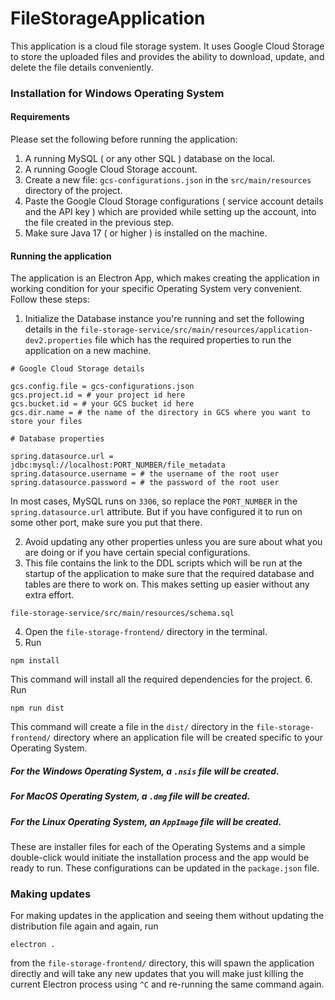 # FileStorageApplication

This application is a cloud file storage system. It uses Google Cloud Storage to store the uploaded files and provides the ability to download, update, and delete the file details conveniently.


### Installation for Windows Operating System


#### Requirements
Please set the following before running the application: 

1. A running MySQL ( or any other SQL ) database on the local.
2. A running Google Cloud Storage account.
3. Create a new file: `gcs-configurations.json` in the `src/main/resources` directory of the project.
4. Paste the Google Cloud Storage configurations ( service account details and the API key ) which are provided while setting up the account, into the file created in the previous step.
5. Make sure Java 17 ( or higher ) is installed on the machine.

  

#### Running the application
The application is an Electron App, which makes creating the application in working condition for your specific Operating System very convenient. 
Follow these steps: 

1. Initialize the Database instance you're running and set the following details in the `file-storage-service/src/main/resources/application-dev2.properties` file which has the required properties to run the application on a new machine.

```
# Google Cloud Storage details

gcs.config.file = gcs-configurations.json
gcs.project.id = # your project id here
gcs.bucket.id = # your GCS bucket id here
gcs.dir.name = # the name of the directory in GCS where you want to store your files

# Database properties

spring.datasource.url = jdbc:mysql://localhost:PORT_NUMBER/file_metadata
spring.datasource.username = # the username of the root user
spring.datasource.password = # the password of the root user

```
In most cases, MySQL runs on `3306`, so replace the `PORT_NUMBER` in the `spring.datasource.url` attribute. But if you have configured it to run on some other port, make sure you put that there.

2. Avoid updating any other properties unless you are sure about what you are doing or if you have certain special configurations. 
3. This file contains the link to the DDL scripts which will be run at the startup of the application to make sure that the required database and tables are there to work on. This makes setting up easier without any extra effort. 

```
file-storage-service/src/main/resources/schema.sql
```

4. Open the `file-storage-frontend/` directory in the terminal.
5. Run 
```
npm install
```

This command will install all the required dependencies for the project.
6. Run 
```
npm run dist
```
This command will create a file in the `dist/` directory in the `file-storage-frontend/` directory where an application file will be created specific to your Operating System. 

##### For the Windows Operating System, a `.nsis` file will be created. 
##### For MacOS Operating System, a `.dmg` file will be created. 
##### For the Linux Operating System, an `AppImage` file will be created. 

These are installer files for each of the Operating Systems and a simple double-click would initiate the installation process and the app would be ready to run. 
These configurations can be updated in the `package.json` file. 


### Making updates

For making updates in the application and seeing them without updating the distribution file again and again, run 
```
electron .
```

from the `file-storage-frontend/` directory, this will spawn the application directly and will 
take any new updates that you will make just killing the current Electron process using `^C` and re-running the same command again. 




